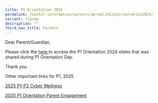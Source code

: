 ```yaml
---
title: P1 Orientation 2024
permalink: /useful-information/parents/permalink/p1orientation2024/
variant: tiptap
description: ""
third_nav_title: Parents
---
```

<p>Dear Parent/Guardian,</p>
<p>Please click the <a href="https://drive.google.com/file/d/1u7MKf_IlV_BLtQXHoyhMTbqKX-k7f0XS/view?usp=sharing" rel="noopener nofollow" target="_blank">here </a>to
access the P1 Orientation 2024 slides that was shared during P1 Orientation
Day.</p>
<p>Thank you.</p>
<p>Other important links for P1, 2025</p>
<p><a href="https://drive.google.com/file/d/1i6JHXzYElvZkIS2i-1H2YiCNPuT29I-p/view?usp=sharing" rel="noopener nofollow" target="_blank">2025 P1-P2 Cyber Wellness</a>
</p>
<p><a href="https://drive.google.com/file/d/13ABjC9RU8zRjkyiVYpuVvoxPaJzNLLgh/view?usp=sharing" rel="noopener nofollow" target="_blank">2025 P1 Orientation Parent Engagement</a>
</p>